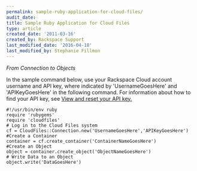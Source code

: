 ```yaml
---
permalink: sample-ruby-application-for-cloud-files/
audit_date:
title: Sample Ruby Application for Cloud Files
type: article
created_date: '2011-03-16'
created_by: Rackspace Support
last_modified_date: '2016-04-18'
last_modified_by: Stephanie Fillmon
---
```


*From Connection to Objects*

In the sample command below, use your Rackspace Cloud account username
and API key, where indicated by 'UsernameGoesHere' and 'APIKeyGoesHere' in
the following command. For information about how to find your API key,
see [View and reset your API key.](/support/how-to/view-and-reset-your-api-key)

    #!/usr/bin/env ruby
    require 'rubygems'
    require 'cloudfiles'
    # Log in to the Cloud Files system
    cf = CloudFiles::Connection.new('UsernameGoesHere','APIKeyGoesHere')
    #Create a Container
    container = cf.create_container('ContainerNameGoesHere')
    #Create an Object
    object = container.create_object('ObjectNameGoesHere')
    # Write Data to an Object
    object.write('DataGoesHere')
